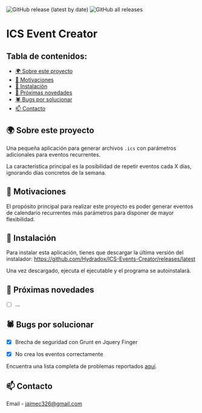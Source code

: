 <img alt="GitHub release (latest by date)" src="https://img.shields.io/github/v/release/Hydradox/ICS-Events-Creator?style=for-the-badge">

<img alt="GitHub all releases" src="https://img.shields.io/github/downloads/Hydradox/ICS-Events-Creator/total?style=for-the-badge">

# ICS Event Creator <!-- omit in toc -->

## Tabla de contenidos: <!-- omit in toc -->
- [🌍 Sobre este proyecto](#-sobre-este-proyecto)
- [🥇 Motivaciones](#-motivaciones)
- [🔰 Instalación](#-instalación)
- [🔮 Próximas novedades](#-próximas-novedades)
- [🕷 Bugs por solucionar](#-bugs-por-solucionar)
- [📫 Contacto](#-contacto)


## 🌍 Sobre este proyecto

Una pequeña aplicación para generar archivos ```.ics``` con parámetros adicionales para eventos recurrentes.

La característica principal es la posibilidad de repetir eventos cada X días, ignorando días concretos de la semana.


## 🥇 Motivaciones

El propósito principal para realizar este proyecto es poder generar eventos de calendario recurrentes más parámetros para disponer de mayor flexibilidad.


<!-- GETTING STARTED -->
## 🔰 Instalación

Para instalar esta aplicación, tienes que descargar la última versión del instalador:
https://github.com/Hydradox/ICS-Events-Creator/releases/latest

Una vez descargado, ejecuta el ejecutable y el programa se autoinstalará.


<!-- ROADMAP -->
## 🔮 Próximas novedades

  - [ ] ...

## 🕷 Bugs por solucionar

  - [x] Brecha de seguridad con Grunt en Jquery Finger
  - [x] No crea los eventos correctamente


Encuentra una lista completa de problemas reportados [aquí](https://github.com/Hydradox/ICS-Events-Creator/issues).

<!-- CONTACT -->
## 📫 Contacto

Email - [jaimec326@gmail.com](mailto:jaimec326@gmail.com)



<!-- MARKDOWN LINKS & IMAGES -->
[issues-shield]: https://img.shields.io/bitbucket/issues/Hydradox/ICS-Events-Creator?style=flat-square
[issues-url]: https://github.com/Hydradox/ICS-Events-Creator/issues